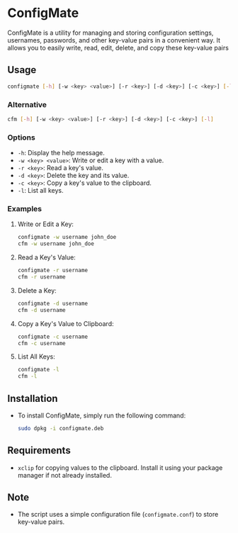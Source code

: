 # ConfigMate

ConfigMate is a utility for managing and storing configuration settings, usernames, passwords, and other key-value pairs in a convenient way. It allows you to easily write, read, edit, delete, and copy these key-value pairs

## Usage

```bash
configmate [-h] [-w <key> <value>] [-r <key>] [-d <key>] [-c <key>] [-l]
```

### Alternative

```bash
cfm [-h] [-w <key> <value>] [-r <key>] [-d <key>] [-c <key>] [-l]
```

### Options

- `-h`: Display the help message.
- `-w <key> <value>`: Write or edit a key with a value.
- `-r <key>`: Read a key's value.
- `-d <key>`: Delete the key and its value.
- `-c <key>`: Copy a key's value to the clipboard.
- `-l`: List all keys.

### Examples

1. Write or Edit a Key:
   ```bash
   configmate -w username john_doe
   cfm -w username john_doe
   ```

2. Read a Key's Value:
   ```bash
   configmate -r username
   cfm -r username
   ```

3. Delete a Key:
   ```bash
   configmate -d username
   cfm -d username
   ```

4. Copy a Key's Value to Clipboard:
   ```bash
   configmate -c username
   cfm -c username
   ```

5. List All Keys:
   ```bash
   configmate -l
   cfm -l
   ```

## Installation

- To install ConfigMate, simply run the following command:
   ```bash
   sudo dpkg -i configmate.deb
   ```

## Requirements

- `xclip` for copying values to the clipboard. Install it using your package manager if not already installed.

## Note

- The script uses a simple configuration file (`configmate.conf`) to store key-value pairs.
